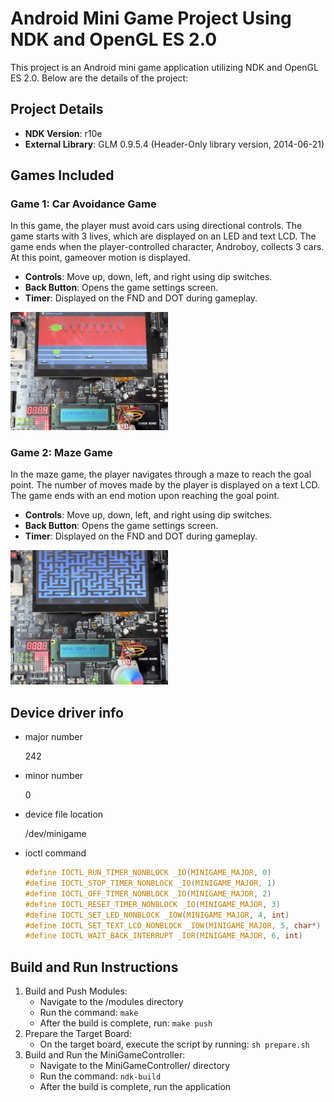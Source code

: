 # Android Mini Game Project Using NDK and OpenGL ES 2.0

This project is an Android mini game application utilizing NDK and OpenGL ES 2.0. Below are the details of the project:

## Project Details

- **NDK Version**: r10e
- **External Library**: GLM 0.9.5.4 (Header-Only library version, 2014-06-21)

## Games Included

### Game 1: Car Avoidance Game

In this game, the player must avoid cars using directional controls. The game starts with 3 lives, which are displayed on an LED and text LCD. The game ends when the player-controlled character, Androboy, collects 3 cars. At this point, gameover motion is displayed.

- **Controls**: Move up, down, left, and right using dip switches.
- **Back Button**: Opens the game settings screen.
- **Timer**: Displayed on the FND and DOT during gameplay.  
<img src="images/game1.jpg" alt="Game1 Image" width="50%" height="50%">

### Game 2: Maze Game

In the maze game, the player navigates through a maze to reach the goal point. The number of moves made by the player is displayed on a text LCD. The game ends with an end motion upon reaching the goal point.

- **Controls**: Move up, down, left, and right using dip switches.
- **Back Button**: Opens the game settings screen.
- **Timer**: Displayed on the FND and DOT during gameplay.  
<img src="images/game2.jpg" alt="Game2 Image" width="50%" height="50%">

## Device driver info

- major number

    242

- minor number

    0

- device file location

    /dev/minigame

- ioctl command

    ```c
    #define IOCTL_RUN_TIMER_NONBLOCK _IO(MINIGAME_MAJOR, 0)
    #define IOCTL_STOP_TIMER_NONBLOCK _IO(MINIGAME_MAJOR, 1)
    #define IOCTL_OFF_TIMER_NONBLOCK _IO(MINIGAME_MAJOR, 2)
    #define IOCTL_RESET_TIMER_NONBLOCK _IO(MINIGAME_MAJOR, 3)
    #define IOCTL_SET_LED_NONBLOCK _IOW(MINIGAME_MAJOR, 4, int)
    #define IOCTL_SET_TEXT_LCD_NONBLOCK _IOW(MINIGAME_MAJOR, 5, char*)
    #define IOCTL_WAIT_BACK_INTERRUPT _IOR(MINIGAME_MAJOR, 6, int)
    ```

## Build and Run Instructions

1. Build and Push Modules:
    - Navigate to the /modules directory
    - Run the command: `make`
    - After the build is complete, run: `make push`
2. Prepare the Target Board:
    - On the target board, execute the script by running: `sh prepare.sh`
3. Build and Run the MiniGameController:
    - Navigate to the MiniGameController/ directory
    - Run the command: `ndk-build`
    - After the build is complete, run the application